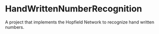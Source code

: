 # HandWrittenNumberRecognition
A project that implements the Hopfield Network to recognize hand written numbers.
